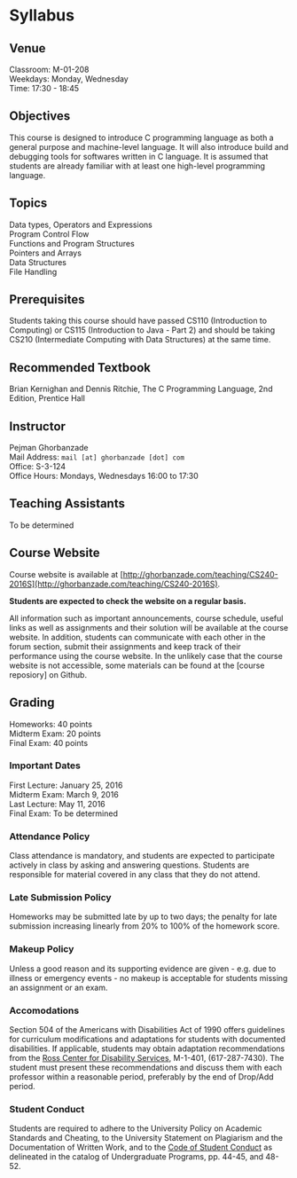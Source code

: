 # Syllabus

## Venue
Classroom: M-01-208  
Weekdays: Monday, Wednesday  
Time: 17:30 - 18:45

## Objectives
This course is designed to introduce C programming language as both a general purpose and machine-level language.
It will also introduce build and debugging tools for softwares written in C language.
It is assumed that students are already familiar with at least one high-level programming language.

## Topics
Data types, Operators and Expressions  
Program Control Flow  
Functions and Program Structures  
Pointers and Arrays  
Data Structures  
File Handling

## Prerequisites
Students taking this course should have passed CS110 (Introduction to Computing) or CS115 (Introduction to Java - Part 2) and should be taking CS210 (Intermediate Computing with Data Structures) at the same time.

## Recommended Textbook
Brian Kernighan and Dennis Ritchie, The C Programming Language, 2nd Edition, Prentice Hall

## Instructor
Pejman Ghorbanzade  
Mail Address: ``mail [at] ghorbanzade [dot] com``  
Office: S-3-124  
Office Hours: Mondays, Wednesdays 16:00 to 17:30

## Teaching Assistants
To be determined

## Course Website
Course website is available at [http://ghorbanzade.com/teaching/CS240-2016S](http://ghorbanzade.com/teaching/CS240-2016S).

**Students are expected to check the website on a regular basis.**

All information such as important announcements, course schedule, useful links as well as assignments and their solution will be available at the course website.
In addition, students can communicate with each other in the forum section, submit their assignments and keep track of their performance using the course website.
In the unlikely case that the course website is not accessible, some materials can be found at the [course reposiory] on Github.

## Grading
Homeworks: 40 points  
Midterm Exam: 20 points  
Final Exam: 40 points

### Important Dates
First Lecture: January 25, 2016  
Midterm Exam: March 9, 2016  
Last Lecture: May 11, 2016  
Final Exam: To be determined

### Attendance Policy
Class attendance is mandatory, and students are expected to participate actively in class by asking and answering questions.
Students are responsible for material covered in any class that they do not attend.

### Late Submission Policy
Homeworks may be submitted late by up to two days; the penalty for late submission increasing linearly from 20% to 100% of the homework score.

### Makeup Policy
Unless a good reason and its supporting evidence are given - e.g. due to illness or emergency events - no makeup is acceptable for students missing an assignment or an exam.

### Accomodations
Section 504 of the Americans with Disabilities Act of 1990 offers guidelines for curriculum modifications and adaptations for students with documented disabilities. If applicable, students may obtain adaptation recommendations from the [Ross Center for Disability Services], M-1-401, (617-287-7430). The student must present these recommendations and discuss them with each professor within a reasonable period, preferably by the end of Drop/Add period.

### Student Conduct
Students are required to adhere to the University Policy on Academic Standards and Cheating, to the University Statement on Plagiarism and the Documentation of Written Work, and to the [Code of Student Conduct] as delineated in the catalog of Undergraduate Programs, pp. 44-45, and 48-52.

[Ross Center for Disability Services]: http://www.umb.edu/academics/vpass/disability
[Code of Student Conduct]: http://www.umb.edu/life_on_campus/policies/community/code
[course repository]: https://github.com/ghorbanzade/UMB-CS240-2016S
